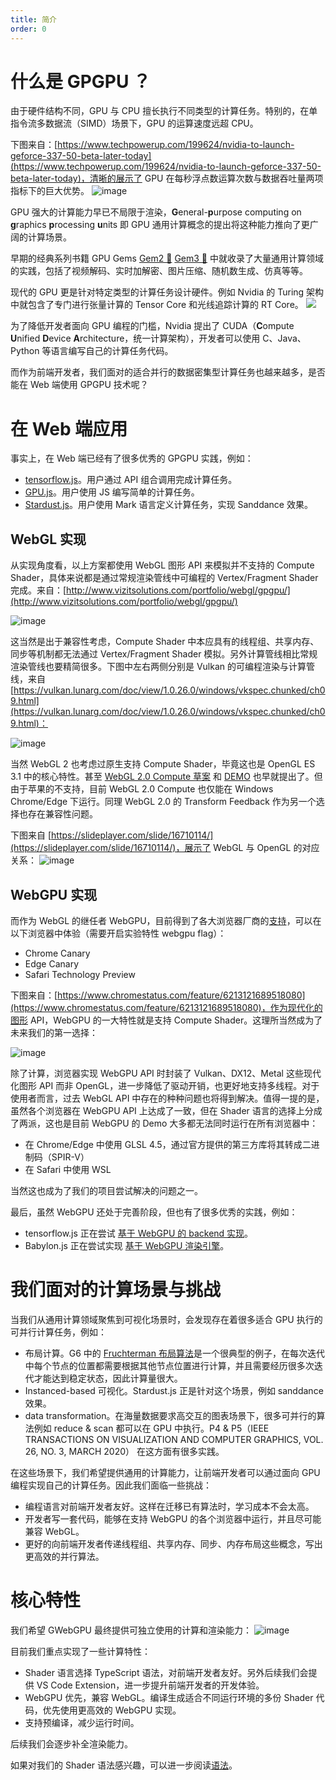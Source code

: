 ```yaml
---
title: 简介
order: 0
---
```


# 什么是 GPGPU ？

由于硬件结构不同，GPU 与 CPU 擅长执行不同类型的计算任务。特别的，在单指令流多数据流（SIMD）场景下，GPU 的运算速度远超 CPU。

下图来自：[https://www.techpowerup.com/199624/nvidia-to-launch-geforce-337-50-beta-later-today](https://www.techpowerup.com/199624/nvidia-to-launch-geforce-337-50-beta-later-today)，清晰的展示了 GPU 在每秒浮点数运算次数与数据吞吐量两项指标下的巨大优势。 ![image](https://user-images.githubusercontent.com/3608471/83615466-2a928680-a5b9-11ea-80cf-fac28e0d91cc.png)

GPU 强大的计算能力早已不局限于渲染，<strong>G</strong>eneral-<strong>p</strong>urpose computing on <strong>g</strong>raphics <strong>p</strong>rocessing <strong>u</strong>nits 即 GPU 通用计算概念的提出将这种能力推向了更广阔的计算场景。

早期的经典系列书籍 GPU Gems [Gem2 🔗](https://developer.nvidia.com/gpugems/gpugems2/part-iv-general-purpose-computation-gpus-primer) [Gem3 🔗](https://developer.nvidia.com/gpugems/gpugems3/part-vi-gpu-computing) 中就收录了大量通用计算领域的实践，包括了视频解码、实时加解密、图片压缩、随机数生成、仿真等等。

现代的 GPU 更是针对特定类型的计算任务设计硬件。例如 Nvidia 的 Turing 架构中就包含了专门进行张量计算的 Tensor Core 和光线追踪计算的 RT Core。 ![](https://user-images.githubusercontent.com/3608471/83622800-0b98f200-a5c3-11ea-95b4-df99f287fa53.png)

为了降低开发者面向 GPU 编程的门槛，Nvidia 提出了 CUDA（<strong>C</strong>ompute <strong>U</strong>nified <strong>D</strong>evice <strong>A</strong>rchitecture，统一计算架构），开发者可以使用 C、Java、Python 等语言编写自己的计算任务代码。

而作为前端开发者，我们面对的适合并行的数据密集型计算任务也越来越多，是否能在 Web 端使用 GPGPU 技术呢？

# 在 Web 端应用

事实上，在 Web 端已经有了很多优秀的 GPGPU 实践，例如：

-   [tensorflow.js](https://github.com/tensorflow/tfjs)。用户通过 API 组合调用完成计算任务。
-   [GPU.js](https://github.com/gpujs/gpu.js)。用户使用 JS 编写简单的计算任务。
-   [Stardust.js](https://stardustjs.github.io/)。用户使用 Mark 语言定义计算任务，实现 Sanddance 效果。

## WebGL 实现

从实现角度看，以上方案都使用 WebGL 图形 API 来模拟并不支持的 Compute Shader，具体来说都是通过常规渲染管线中可编程的 Vertex/Fragment Shader 完成。来自：[http://www.vizitsolutions.com/portfolio/webgl/gpgpu/](http://www.vizitsolutions.com/portfolio/webgl/gpgpu/)

![image](https://user-images.githubusercontent.com/3608471/83623503-fd97a100-a5c3-11ea-83d3-bf2c11836219.png)

这当然是出于兼容性考虑，Compute Shader 中本应具有的线程组、共享内存、同步等机制都无法通过 Vertex/Fragment Shader 模拟。另外计算管线相比常规渲染管线也要精简很多。下图中左右两侧分别是 Vulkan 的可编程渲染与计算管线，来自 [https://vulkan.lunarg.com/doc/view/1.0.26.0/windows/vkspec.chunked/ch09.html](https://vulkan.lunarg.com/doc/view/1.0.26.0/windows/vkspec.chunked/ch09.html)：

![image](https://user-images.githubusercontent.com/3608471/83636874-4574f300-a5d9-11ea-81d8-af77eb46caa1.png)

当然 WebGL 2 也考虑过原生支持 Compute Shader，毕竟这也是 OpenGL ES 3.1 中的核心特性。甚至 [WebGL 2.0 Compute 草案](https://www.khronos.org/registry/webgl/specs/latest/2.0-compute/) 和 [DEMO](https://github.com/9ballsyndrome/WebGL_Compute_shader) 也早就提出了。但由于苹果的不支持，目前 WebGL 2.0 Compute 也仅能在 Windows Chrome/Edge 下运行。同理 WebGL 2.0 的 Transform Feedback 作为另一个选择也存在兼容性问题。

下图来自 [https://slideplayer.com/slide/16710114/](https://slideplayer.com/slide/16710114/)，展示了 WebGL 与 OpenGL 的对应关系： ![image](https://user-images.githubusercontent.com/3608471/83636450-959f8580-a5d8-11ea-8881-6496f16b1311.png)

## WebGPU 实现

而作为 WebGL 的继任者 WebGPU，目前得到了各大浏览器厂商的[支持](https://github.com/gpuweb/gpuweb/wiki/Implementation-Status)，可以在以下浏览器中体验（需要开启实验特性 webgpu flag）：

-   Chrome Canary
-   Edge Canary
-   Safari Technology Preview

下图来自：[https://www.chromestatus.com/feature/6213121689518080](https://www.chromestatus.com/feature/6213121689518080)，作为现代化的图形 API，WebGPU 的一大特性就是支持 Compute Shader。这理所当然成为了未来我们的第一选择：

![image](https://user-images.githubusercontent.com/3608471/83626014-6d5b5b00-a5c7-11ea-8ec1-410cb4e5dcfc.png)

除了计算，浏览器实现 WebGPU API 时封装了 Vulkan、DX12、Metal 这些现代化图形 API 而非 OpenGL，进一步降低了驱动开销，也更好地支持多线程。对于使用者而言，过去 WebGL API 中存在的种种问题也将得到解决。值得一提的是，虽然各个浏览器在 WebGPU API 上达成了一致，但在 Shader 语言的选择上分成了两派，这也是目前 WebGPU 的 Demo 大多都无法同时运行在所有浏览器中：

-   在 Chrome/Edge 中使用 GLSL 4.5，通过官方提供的第三方库将其转成二进制码（SPIR-V）
-   在 Safari 中使用 WSL

当然这也成为了我们的项目尝试解决的问题之一。

最后，虽然 WebGPU 还处于完善阶段，但也有了很多优秀的实践，例如：

-   tensorflow.js 正在尝试 [基于 WebGPU 的 backend 实现](https://github.com/tensorflow/tfjs/tree/master/tfjs-backend-webgpu/src)。
-   Babylon.js 正在尝试实现 [基于 WebGPU 渲染引擎](https://doc.babylonjs.com/extensions/webgpu)。

# 我们面对的计算场景与挑战

当我们从通用计算领域聚焦到可视化场景时，会发现存在着很多适合 GPU 执行的可并行计算任务，例如：

-   布局计算。G6 中的 [Fruchterman 布局算法](https://github.com/antvis/G6/blob/master/src/layout/fruchterman.ts)是一个很典型的例子，在每次迭代中每个节点的位置都需要根据其他节点位置进行计算，并且需要经历很多次迭代才能达到稳定状态，因此计算量很大。
-   Instanced-based 可视化。Stardust.js 正是针对这个场景，例如 sanddance 效果。
-   data transformation。在海量数据要求高交互的图表场景下，很多可并行的算法例如 reduce & scan 都可以在 GPU 中执行。P4 & P5（IEEE TRANSACTIONS ON VISUALIZATION AND COMPUTER GRAPHICS, VOL. 26, NO. 3, MARCH 2020） 在这方面有很多实践。

在这些场景下，我们希望提供通用的计算能力，让前端开发者可以通过面向 GPU 编程实现自己的计算任务。因此我们面临一些挑战：

-   编程语言对前端开发者友好。这样在迁移已有算法时，学习成本不会太高。
-   开发者写一套代码，能够在支持 WebGPU 的各个浏览器中运行，并且尽可能兼容 WebGL。
-   更好的向前端开发者传递线程组、共享内存、同步、内存布局这些概念，写出更高效的并行算法。

# 核心特性

我们希望 GWebGPU 最终提供可独立使用的计算和渲染能力： ![image](https://user-images.githubusercontent.com/3608471/83701621-cd401900-a63c-11ea-9dcc-ccd3ff3d87b4.png)

目前我们重点实现了一些计算特性：

-   Shader 语言选择 TypeScript 语法，对前端开发者友好。另外后续我们会提供 VS Code Extension，进一步提升前端开发者的开发体验。
-   WebGPU 优先，兼容 WebGL。编译生成适合不同运行环境的多份 Shader 代码，优先使用更高效的 WebGPU 实现。
-   支持预编译，减少运行时间。

后续我们会逐步补全渲染能力。

如果对我们的 Shader 语法感兴趣，可以进一步阅读[语法](/zh/docs/api/syntax)。

